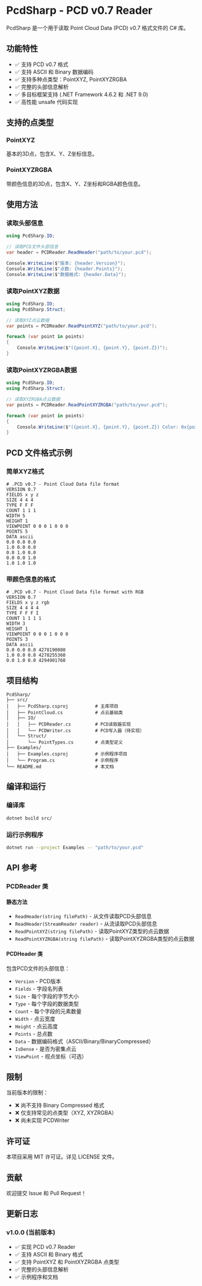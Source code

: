 # PcdSharp - PCD v0.7 Reader

PcdSharp 是一个用于读取 Point Cloud Data (PCD) v0.7 格式文件的 C# 库。

## 功能特性

- ✅ 支持 PCD v0.7 格式
- ✅ 支持 ASCII 和 Binary 数据编码
- ✅ 支持多种点类型：PointXYZ, PointXYZRGBA
- ✅ 完整的头部信息解析
- ✅ 多目标框架支持 (.NET Framework 4.6.2 和 .NET 9.0)
- ✅ 高性能 unsafe 代码实现

## 支持的点类型

### PointXYZ
基本的3D点，包含X、Y、Z坐标信息。

### PointXYZRGBA  
带颜色信息的3D点，包含X、Y、Z坐标和RGBA颜色信息。

## 使用方法

### 读取头部信息

```csharp
using PcdSharp.IO;

// 读取PCD文件头部信息
var header = PCDReader.ReadHeader("path/to/your.pcd");

Console.WriteLine($"版本: {header.Version}");
Console.WriteLine($"点数: {header.Points}");
Console.WriteLine($"数据格式: {header.Data}");
```

### 读取PointXYZ数据

```csharp
using PcdSharp.IO;
using PcdSharp.Struct;

// 读取XYZ点云数据
var points = PCDReader.ReadPointXYZ("path/to/your.pcd");

foreach (var point in points)
{
    Console.WriteLine($"({point.X}, {point.Y}, {point.Z})");
}
```

### 读取PointXYZRGBA数据

```csharp
using PcdSharp.IO;
using PcdSharp.Struct;

// 读取XYZRGBA点云数据
var points = PCDReader.ReadPointXYZRGBA("path/to/your.pcd");

foreach (var point in points)
{
    Console.WriteLine($"({point.X}, {point.Y}, {point.Z}) Color: 0x{point.RGBA:X8}");
}
```

## PCD 文件格式示例

### 简单XYZ格式
```
# .PCD v0.7 - Point Cloud Data file format
VERSION 0.7
FIELDS x y z
SIZE 4 4 4
TYPE F F F
COUNT 1 1 1
WIDTH 5
HEIGHT 1
VIEWPOINT 0 0 0 1 0 0 0
POINTS 5
DATA ascii
0.0 0.0 0.0
1.0 0.0 0.0
0.0 1.0 0.0
0.0 0.0 1.0
1.0 1.0 1.0
```

### 带颜色信息的格式
```
# .PCD v0.7 - Point Cloud Data file format with RGB
VERSION 0.7
FIELDS x y z rgb
SIZE 4 4 4 4
TYPE F F F I
COUNT 1 1 1 1
WIDTH 3
HEIGHT 1
VIEWPOINT 0 0 0 1 0 0 0
POINTS 3
DATA ascii
0.0 0.0 0.0 4278190080
1.0 0.0 0.0 4278255360
0.0 1.0 0.0 4294901760
```

## 项目结构

```
PcdSharp/
├── src/
│   ├── PcdSharp.csproj          # 主库项目
│   ├── PointCloud.cs            # 点云基础类
│   ├── IO/
│   │   ├── PCDReader.cs         # PCD读取器实现
│   │   └── PCDWriter.cs         # PCD写入器（待实现）
│   └── Struct/
│       └── PointTypes.cs        # 点类型定义
├── Examples/
│   ├── Examples.csproj          # 示例程序项目
│   └── Program.cs               # 示例程序
└── README.md                    # 本文档
```

## 编译和运行

### 编译库
```bash
dotnet build src/
```

### 运行示例程序
```bash
dotnet run --project Examples -- "path/to/your.pcd"
```

## API 参考

### PCDReader 类

#### 静态方法

- `ReadHeader(string filePath)` - 从文件读取PCD头部信息
- `ReadHeader(StreamReader reader)` - 从流读取PCD头部信息  
- `ReadPointXYZ(string filePath)` - 读取PointXYZ类型的点云数据
- `ReadPointXYZRGBA(string filePath)` - 读取PointXYZRGBA类型的点云数据

#### PCDHeader 类

包含PCD文件的头部信息：

- `Version` - PCD版本
- `Fields` - 字段名列表
- `Size` - 每个字段的字节大小
- `Type` - 每个字段的数据类型
- `Count` - 每个字段的元素数量
- `Width` - 点云宽度
- `Height` - 点云高度  
- `Points` - 总点数
- `Data` - 数据编码格式（ASCII/Binary/BinaryCompressed）
- `IsDense` - 是否为密集点云
- `ViewPoint` - 视点坐标（可选）

## 限制

当前版本的限制：

- ❌ 尚不支持 Binary Compressed 格式
- ❌ 仅支持常见的点类型（XYZ, XYZRGBA）
- ❌ 尚未实现 PCDWriter

## 许可证

本项目采用 MIT 许可证。详见 LICENSE 文件。

## 贡献

欢迎提交 Issue 和 Pull Request！

## 更新日志

### v1.0.0 (当前版本)
- ✅ 实现 PCD v0.7 Reader
- ✅ 支持 ASCII 和 Binary 格式
- ✅ 支持 PointXYZ 和 PointXYZRGBA 点类型
- ✅ 完整的头部信息解析
- ✅ 示例程序和文档
